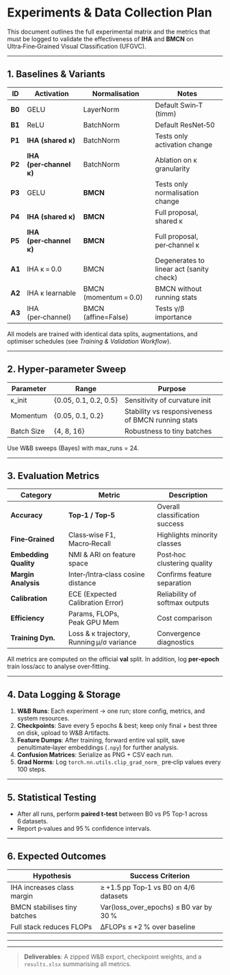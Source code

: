 # Experiments & Data Collection Plan

This document outlines the full experimental matrix and the metrics that must be logged to validate the effectiveness of **IHA** and **BMCN** on Ultra‑Fine‑Grained Visual Classification (UFGVC).

---

## 1. Baselines & Variants

| ID     | Activation              | Normalisation         | Notes                                    |
| ------ | ----------------------- | --------------------- | ---------------------------------------- |
| **B0** | GELU                    | LayerNorm             | Default Swin‑T (timm)                    |
| **B1** | ReLU                    | BatchNorm             | Default ResNet‑50                        |
| **P1** | **IHA (shared κ)**      | BatchNorm             | Tests only activation change             |
| **P2** | **IHA (per‑channel κ)** | BatchNorm             | Ablation on κ granularity                |
| **P3** | GELU                    | **BMCN**              | Tests only normalisation change          |
| **P4** | **IHA (shared κ)**      | **BMCN**              | Full proposal, shared κ                  |
| **P5** | **IHA (per‑channel κ)** | **BMCN**              | Full proposal, per‑channel κ             |
| **A1** | IHA κ = 0.0             | BMCN                  | Degenerates to linear act (sanity check) |
| **A2** | IHA κ learnable         | BMCN (momentum = 0.0) | BMCN without running stats               |
| **A3** | IHA (per‑channel)       | BMCN (affine=False)   | Tests γ/β importance                     |

All models are trained with identical data splits, augmentations, and optimiser schedules (see *Training & Validation Workflow*).

---

## 2. Hyper‑parameter Sweep

| Parameter  | Range                 | Purpose                                           |
| ---------- | --------------------- | ------------------------------------------------- |
| κ\_init    | {0.05, 0.1, 0.2, 0.5} | Sensitivity of curvature init                     |
| Momentum   | {0.05, 0.1, 0.2}      | Stability vs responsiveness of BMCN running stats |
| Batch Size | {4, 8, 16}            | Robustness to tiny batches                        |

Use W\&B sweeps (Bayes) with max\_runs = 24.

---

## 3. Evaluation Metrics

| Category              | Metric                                    | Description                    |
| --------------------- | ----------------------------------------- | ------------------------------ |
| **Accuracy**          | **Top‑1 / Top‑5**                         | Overall classification success |
| **Fine‑Grained**      | Class‑wise F1, Macro‑Recall               | Highlights minority classes    |
| **Embedding Quality** | NMI & ARI on feature space                | Post‑hoc clustering quality    |
| **Margin Analysis**   | Inter‑/Intra‑class cosine distance        | Confirms feature separation    |
| **Calibration**       | ECE (Expected Calibration Error)          | Reliability of softmax outputs |
| **Efficiency**        | Params, FLOPs, Peak GPU Mem               | Cost comparison                |
| **Training Dyn.**     | Loss & κ trajectory, Running μ/σ variance | Convergence diagnostics        |

All metrics are computed on the official **val** split. In addition, log **per‑epoch** train loss/acc to analyse over‑fitting.

---

## 4. Data Logging & Storage

1. **W\&B Runs**: Each experiment → one run; store config, metrics, and system resources.
2. **Checkpoints**: Save every 5 epochs & best; keep only final + best three on disk, upload to W\&B Artifacts.
3. **Feature Dumps**: After training, forward entire val split, save penultimate‑layer embeddings (`.npy`) for further analysis.
4. **Confusion Matrices**: Serialize as PNG + CSV each run.
5. **Grad Norms**: Log `torch.nn.utils.clip_grad_norm_` pre‑clip values every 100 steps.

---

## 5. Statistical Testing

* After all runs, perform **paired t‑test** between B0 vs P5 Top‑1 across 6 datasets.
* Report p‑values and 95 % confidence intervals.

---

## 6. Expected Outcomes

| Hypothesis                   | Success Criterion                        |
| ---------------------------- | ---------------------------------------- |
| IHA increases class margin   | ≥ +1.5 pp Top‑1 vs B0 on 4/6 datasets    |
| BMCN stabilises tiny batches | Var(loss\_over\_epochs) ≤ B0 var by 30 % |
| Full stack reduces FLOPs     | ΔFLOPs ≤ +2 % over baseline              |

---

<!-- ## 7. Reproducibility Checklist -->

<!-- * [x] Fixed seeds & deterministic CuDNN. -->
<!-- * [x] Log git commit hash + `pip freeze`. -->
<!-- * [x] Upload all YAML configs & scripts alongside results. -->
<!-- * [x] Provide Colab notebook for sanity‑check run on Cotton80. -->

---

> **Deliverables**: A zipped W\&B export, checkpoint weights, and a `results.xlsx` summarising all metrics.
